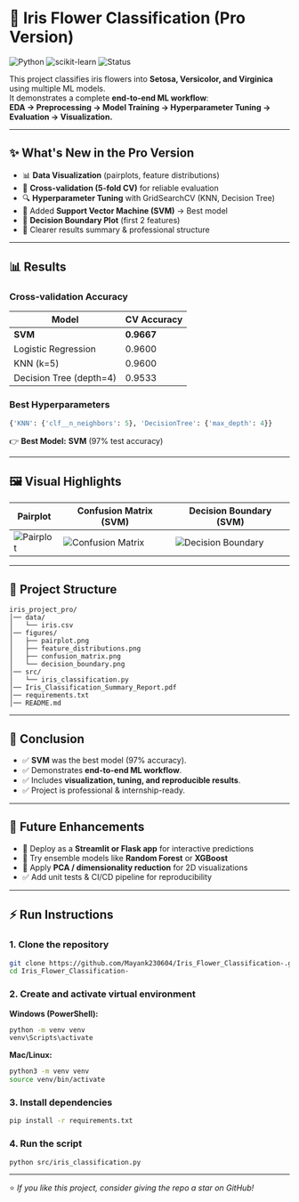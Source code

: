 # 🌸 Iris Flower Classification (Pro Version)

![Python](https://img.shields.io/badge/python-3.9%2B-blue.svg) 
![scikit-learn](https://img.shields.io/badge/scikit--learn-ML-orange) 
![Status](https://img.shields.io/badge/status-completed-brightgreen)

This project classifies iris flowers into **Setosa, Versicolor, and Virginica** using multiple ML models.  
It demonstrates a complete **end-to-end ML workflow**:  
**EDA → Preprocessing → Model Training → Hyperparameter Tuning → Evaluation → Visualization.**

---

## ✨ What's New in the Pro Version
- 📊 **Data Visualization** (pairplots, feature distributions)  
- 🔄 **Cross-validation (5-fold CV)** for reliable evaluation  
- 🔍 **Hyperparameter Tuning** with GridSearchCV (KNN, Decision Tree)  
- 🧠 Added **Support Vector Machine (SVM)** → Best model  
- 🎨 **Decision Boundary Plot** (first 2 features)  
- 📑 Clearer results summary & professional structure  

---

## 📊 Results

### Cross-validation Accuracy
| Model                   | CV Accuracy |
|--------------------------|-------------|
| **SVM**                  | **0.9667** |
| Logistic Regression      | 0.9600      |
| KNN (k=5)                | 0.9600      |
| Decision Tree (depth=4)  | 0.9533      |

### Best Hyperparameters
```python
{'KNN': {'clf__n_neighbors': 5}, 'DecisionTree': {'max_depth': 4}}
````

👉 **Best Model:** **SVM** (97% test accuracy)

---

## 🖼️ Visual Highlights

| Pairplot                          | Confusion Matrix (SVM)                            | Decision Boundary (SVM)                             |
| --------------------------------- | ------------------------------------------------- | --------------------------------------------------- |
| ![Pairplot](figures/pairplot.png) | ![Confusion Matrix](figures/confusion_matrix.png) | ![Decision Boundary](figures/decision_boundary.png) |

---

## 📂 Project Structure

```
iris_project_pro/
│── data/
│   └── iris.csv
│── figures/
│   ├── pairplot.png
│   ├── feature_distributions.png
│   ├── confusion_matrix.png
│   └── decision_boundary.png
│── src/
│   └── iris_classification.py
│── Iris_Classification_Summary_Report.pdf
│── requirements.txt
│── README.md
```

---

## 📝 Conclusion

* ✅ **SVM** was the best model (97% accuracy).
* ✅ Demonstrates **end-to-end ML workflow**.
* ✅ Includes **visualization, tuning, and reproducible results**.
* ✅ Project is professional & internship-ready.

---

## 🌱 Future Enhancements

* 🚀 Deploy as a **Streamlit or Flask app** for interactive predictions
* 🌳 Try ensemble models like **Random Forest** or **XGBoost**
* 🔎 Apply **PCA / dimensionality reduction** for 2D visualizations
* ✅ Add unit tests & CI/CD pipeline for reproducibility

---

## ⚡ Run Instructions

### 1. Clone the repository

```bash
git clone https://github.com/Mayank230604/Iris_Flower_Classification-.git
cd Iris_Flower_Classification-
```

### 2. Create and activate virtual environment

**Windows (PowerShell):**

```bash
python -m venv venv
venv\Scripts\activate
```

**Mac/Linux:**

```bash
python3 -m venv venv
source venv/bin/activate
```

### 3. Install dependencies

```bash
pip install -r requirements.txt
```

### 4. Run the script

```bash
python src/iris_classification.py
```

---

⭐ *If you like this project, consider giving the repo a star on GitHub!*
